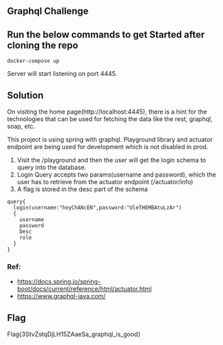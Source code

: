 ## Graphql Challenge

## Run the below commands to get Started after cloning the repo
```
docker-compose up
```
Server will start listening on port 4445.

## Solution

On visiting the home page(http://localhost:4445), there is a hint for the technologies that can be used for fetching the data like the rest, graphql, soap, etc.

This project is using spring with graphql.
Playground library and actuator endpoint are being used for development which is not disabled in prod.

1. Visit the /playground and then the user will get the login schema to query into the database.
2. Login Query accepts two params(username and password), which the user has to retrieve from the actuator endpoint (/actuator/info)
3. A flag is stored in the desc part of the schema

```
query{
  login(username:"hoyChANcEN",password:"UleTHEMBAtuLzAr")
  {
    username
    password
    Desc
    role
  }
}

```

### Ref:
- https://docs.spring.io/spring-boot/docs/current/reference/html/actuator.html
- https://www.graphql-java.com/

## Flag
Flag{3StvZstqDjLH15ZAaeSa_graphql_is_good}